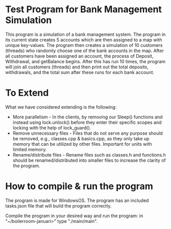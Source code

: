 # Test Program for Bank Management Simulation

This program is a simulation of a bank management system. The program in its current state creates 5 accounts which are then assigned to a map with unique key-values. The program then creates a simulation of 10 customers (threads) who randomly choose one of the bank accounts in the map. After all customers have been assigned an account, the process of Deposit, Withdrawal, and getBalance begins. After this has run 10 times, the program will join all customers (threads) and then print out the total deposits, withdrawals, and the total sum after these runs for each bank account.

# To Extend

What we have considered extending is the following:
* More parallelism - In the clients, by removing our Sleep() functions and instead using lock.unlock() before they enter their specific scopes and locking with the help of lock_guard().
* Remove unnecessary files - Files that do not serve any purpose should be removed, e.g., classes.cpp & basics.cpp, as they only take up memory that can be utilized by other files. Important for units with limited memory.
* Rename/distribute files - Rename files such as classes.h and functions.h should be renamed/distributed into smaller files to increase the clarity of the program.

# How to compile & run the program

The program is made for WindowsOS. The program has an included tasks.json file that will build the program correctly. 

Compile the program in your desired way and run the program: in "~/boilerroom-januari>" type "./main/main". 


